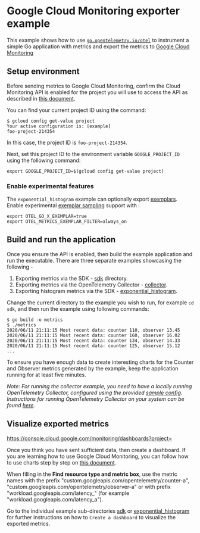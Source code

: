 # Google Cloud Monitoring exporter example

This example shows how to use [`go.opentelemetry.io/otel`](https://pkg.go.dev/go.opentelemetry.io/otel/) to instrument a simple Go application with metrics and export the metrics to [Google Cloud Monitoring](https://cloud.google.com/monitoring/)

## Setup environment

Before sending metrics to Google Cloud Monitoring, confirm the Cloud Monitoring API is enabled for the project you will use to access the API as described in [this document](https://cloud.google.com/monitoring/api/enable-api).

You can find your current project ID using the command:

```
$ gcloud config get-value project
Your active configuration is: [example]
foo-project-214354
```

In this case, the project ID is `foo-project-214354`.

Next, set this project ID to the environment variable `GOOGLE_PROJECT_ID` using the following command:

```
export GOOGLE_PROJECT_ID=$(gcloud config get-value project)
```

### Enable experimental features
The `exponential_histogram` example can optionally export [exemplars](https://opentelemetry.io/docs/specs/otel/metrics/data-model/#exemplars). Enable experimental [exemplar sampling](https://github.com/open-telemetry/opentelemetry-go/blob/main/sdk/metric/internal/x/README.md#exemplars) support with :
```
export OTEL_GO_X_EXEMPLAR=true
export OTEL_METRICS_EXEMPLAR_FILTER=always_on
```

## Build and run the application

Once you ensure the API is enabled, then build the example application and run the executable. There are three separate examples showcasing the following - 
1. Exporting metrics via the SDK - [sdk](./sdk/) directory.
2. Exporting metrics via the OpenTelemetry Collector - [collector](./collector/).
3. Exporting histogram metrics via the SDK - [exponential_histogram](./exponential_histogram/).

Change the current directory to the example you wish to run, for example `cd sdk`, and then run the example using following commands:

```
$ go build -o metrics
$ ./metrics
2020/06/11 21:11:15 Most recent data: counter 110, observer 13.45
2020/06/11 21:11:15 Most recent data: counter 160, observer 16.02
2020/06/11 21:11:15 Most recent data: counter 134, observer 14.33
2020/06/11 21:11:15 Most recent data: counter 125, observer 15.12
...
```

To ensure you have enough data to create interesting charts for the Counter and Observer metrics generated by the example, keep the application running for at least five minutes.

*Note: For running the collector example, you need to have a locally running OpenTelemetry Collector, configured using the provided [sample config](./collector/sample-collector-config.yaml). Instructions for running OpenTelemetry Collector on your system can be found [here](https://opentelemetry.io/docs/collector/getting-started/#local).*

## Visualize exported metrics

https://console.cloud.google.com/monitoring/dashboards?project=<your-project-id>

Once you think you have sent sufficient data, then create a dashboard. If you are learning how to use Google Cloud Monitoring, you can follow how to use charts step by step on [this document](https://cloud.google.com/monitoring/charts).

When filling in the **Find resource type and metric box**, use the metric names with the prefix "custom.googleapis.com/opentelemetry/counter-a", "custom.googleapis.com/opentelemetry/observer-a" or with prefix "workload.googleapis.com/latency_" (for example "workload.googleapis.com/latency_a").

Go to the individual example sub-directories [sdk](./sdk/) or [exponential_histogram](./exponential_histogram/) for further instructions on how to `Create a dashboard` to visualize the exported metrics.
